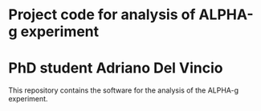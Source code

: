# Project code for analysis of ALPHA-g experiment
# PhD student Adriano Del Vincio


This repository contains the software for the analysis of the ALPHA-g experiment.



